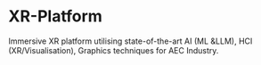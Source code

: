# XR-Platform
Immersive XR platform utilising state-of-the-art AI (ML &amp;LLM), HCI (XR/Visualisation), Graphics techniques for AEC Industry.
